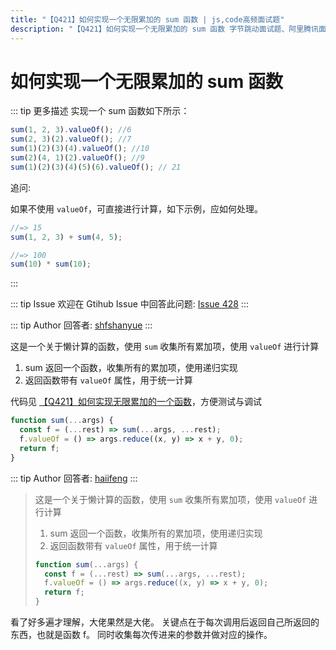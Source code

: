 ```yaml
---
title: "【Q421】如何实现一个无限累加的 sum 函数 | js,code高频面试题"
description: "【Q421】如何实现一个无限累加的 sum 函数 字节跳动面试题、阿里腾讯面试题、美团小米面试题。"
---
```


# 如何实现一个无限累加的 sum 函数

::: tip 更多描述
实现一个 sum 函数如下所示：

```js
sum(1, 2, 3).valueOf(); //6
sum(2, 3)(2).valueOf(); //7
sum(1)(2)(3)(4).valueOf(); //10
sum(2)(4, 1)(2).valueOf(); //9
sum(1)(2)(3)(4)(5)(6).valueOf(); // 21
```

追问:

如果不使用 `valueOf`，可直接进行计算，如下示例，应如何处理。

```js
//=> 15
sum(1, 2, 3) + sum(4, 5);

//=> 100
sum(10) * sum(10);
```

:::

::: tip Issue
欢迎在 Gtihub Issue 中回答此问题: [Issue 428](https://github.com/shfshanyue/Daily-Question/issues/428)
:::

::: tip Author
回答者: [shfshanyue](https://github.com/shfshanyue)
:::

这是一个关于懒计算的函数，使用 `sum` 收集所有累加项，使用 `valueOf` 进行计算

1. sum 返回一个函数，收集所有的累加项，使用递归实现
1. 返回函数带有 `valueOf` 属性，用于统一计算

代码见 [【Q421】如何实现无限累加的一个函数](https://codepen.io/shanyue/pen/LYymamZ?editors=0012)，方便测试与调试

```js
function sum(...args) {
  const f = (...rest) => sum(...args, ...rest);
  f.valueOf = () => args.reduce((x, y) => x + y, 0);
  return f;
}
```

::: tip Author
回答者: [haiifeng](https://github.com/haiifeng)
:::

> 这是一个关于懒计算的函数，使用 `sum` 收集所有累加项，使用 `valueOf` 进行计算
>
> 1. sum 返回一个函数，收集所有的累加项，使用递归实现
> 2. 返回函数带有 `valueOf` 属性，用于统一计算
>
> ```js
> function sum(...args) {
>   const f = (...rest) => sum(...args, ...rest);
>   f.valueOf = () => args.reduce((x, y) => x + y, 0);
>   return f;
> }
> ```

看了好多遍才理解，大佬果然是大佬。
关键点在于每次调用后返回自己所返回的东西，也就是函数 f。
同时收集每次传进来的参数并做对应的操作。

